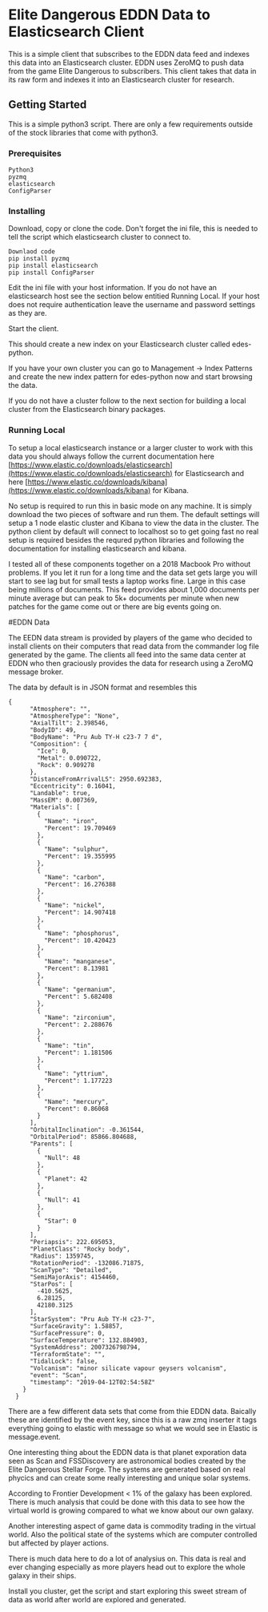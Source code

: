 # Elite Dangerous EDDN Data to Elasticsearch Client

This is a simple client that subscribes to the EDDN data feed and indexes this data into an Elasticsearch cluster. EDDN uses ZeroMQ to push data from the game Elite Dangerous to subscribers. This client takes that data in its raw form and indexes it into an Elasticsearch cluster for research.

## Getting Started

This is a simple python3 script. There are only a few requirements outside of the stock libraries that come with python3. 

### Prerequisites

```
Python3
pyzmq
elasticsearch
ConfigParser
```

### Installing

Download, copy or clone the code. Don't forget the ini file, this is needed to tell the script which elasticsearch cluster to connect to.

```
Downlaod code
pip install pyzmq
pip install elasticsearch
pip install ConfigParser
```

Edit the ini file with your host information. If you do not have an elasticsearch host see the section below entitied Running Local. If your host does not require authentication leave the username and password settings as they are.

Start the client. 


This should create a new index on your Elasticsearch cluster called edes-python.

If you have your own cluster you can go to Management -> Index Patterns and create the new index pattern for edes-python now and start browsing the data.


If you do not have a cluster follow to the next section for building a local cluster from the Elasticsearch binary packages.

### Running Local
 To setup a local elasticsearch instance or a larger cluster to work with this data you should always follow the current documentation here [https://www.elastic.co/downloads/elasticsearch](https://www.elastic.co/downloads/elasticsearch) for Elasticsearch and here [https://www.elastic.co/downloads/kibana](https://www.elastic.co/downloads/kibana) for Kibana.
 
 No setup is required to run this in basic mode on any machine. It is simply download the two pieces of software and run them. The default settings will setup a 1 node elastic cluster and Kibana to view the data in the cluster. The python client by default will connect to localhost so to get going fast no real setup is required besides the requred python libraries and following the documentation for installing elasticsearch and kibana.
 
 I tested all of these components together on a 2018 Macbook Pro without problems. If you let it run for a long time and the data set gets large you will start to see lag but for small tests a laptop works fine. Large in this case being millions of documents. This feed provides about 1,000 documents per minute average but can peak to 5k+ documents per minute when new patches for the game come out or there are big events going on.
 
 
#EDDN Data

The EEDN data stream is provided by players of the game who decided to install clients on their computers that read data from the commander log file generated by the game. The clients all feed into the same data center at EDDN who then graciously provides the data for research using a ZeroMQ message broker.

The data by default is in JSON format and resembles this

```
{
      "Atmosphere": "",
      "AtmosphereType": "None",
      "AxialTilt": 2.398546,
      "BodyID": 49,
      "BodyName": "Pru Aub TY-H c23-7 7 d",
      "Composition": {
        "Ice": 0,
        "Metal": 0.090722,
        "Rock": 0.909278
      },
      "DistanceFromArrivalLS": 2950.692383,
      "Eccentricity": 0.16041,
      "Landable": true,
      "MassEM": 0.007369,
      "Materials": [
        {
          "Name": "iron",
          "Percent": 19.709469
        },
        {
          "Name": "sulphur",
          "Percent": 19.355995
        },
        {
          "Name": "carbon",
          "Percent": 16.276388
        },
        {
          "Name": "nickel",
          "Percent": 14.907418
        },
        {
          "Name": "phosphorus",
          "Percent": 10.420423
        },
        {
          "Name": "manganese",
          "Percent": 8.13981
        },
        {
          "Name": "germanium",
          "Percent": 5.682408
        },
        {
          "Name": "zirconium",
          "Percent": 2.288676
        },
        {
          "Name": "tin",
          "Percent": 1.181506
        },
        {
          "Name": "yttrium",
          "Percent": 1.177223
        },
        {
          "Name": "mercury",
          "Percent": 0.86068
        }
      ],
      "OrbitalInclination": -0.361544,
      "OrbitalPeriod": 85866.804688,
      "Parents": [
        {
          "Null": 48
        },
        {
          "Planet": 42
        },
        {
          "Null": 41
        },
        {
          "Star": 0
        }
      ],
      "Periapsis": 222.695053,
      "PlanetClass": "Rocky body",
      "Radius": 1359745,
      "RotationPeriod": -132086.71875,
      "ScanType": "Detailed",
      "SemiMajorAxis": 4154460,
      "StarPos": [
        -410.5625,
        6.28125,
        42180.3125
      ],
      "StarSystem": "Pru Aub TY-H c23-7",
      "SurfaceGravity": 1.58857,
      "SurfacePressure": 0,
      "SurfaceTemperature": 132.884903,
      "SystemAddress": 2007326798794,
      "TerraformState": "",
      "TidalLock": false,
      "Volcanism": "minor silicate vapour geysers volcanism",
      "event": "Scan",
      "timestamp": "2019-04-12T02:54:58Z"
    }
  }
```

There are a few different data sets that come from thie EDDN data. Baically these are identified by the event key, since this is a raw zmq inserter it tags everything going to elastic with message so what we would see in Elastic is message.event. 

One interesting thing about the EDDN data is that planet exporation data seen as Scan and FSSDiscovery are astronomical bodies created by the Elite Dangerous Stellar Forge. The systems are generated based on real phycics and can create some really interesting and unique solar systems.

According to Frontier Development < 1% of the galaxy has been explored. There is much analysis that could be done with this data to see how the virtual world is growing compared to what we know about our own galaxy.

Another interesting aspect of game data is commodity trading in the virtual world. Also the political state of the systems which are computer controlled but affected by player actions.

There is much data here to do a lot of analysius on. This data is real and ever changing especially as more players head out to explore the whole galaxy in their ships.

Install you cluster, get the script and start exploring this sweet stream of data as world after world are explored and generated. 
